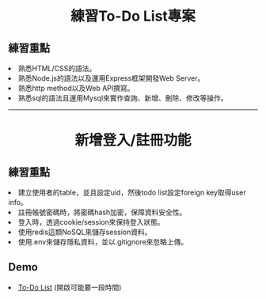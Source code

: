 <h1 align="center">練習To-Do List專案</h1>

<h2>練習重點</h2>
  <li>熟悉HTML/CSS的語法。</li>
  <li>熟悉Node.js的語法以及運用Express框架開發Web Server。</li>
  <li>熟悉http method以及Web API撰寫。</li>
  <li>熟悉sql的語法且運用Mysql來實作查詢、新增、刪除、修改等操作。</li>

<hr>

<h1 align="center">新增登入/註冊功能</h1>

<h2>練習重點</h2>
  <li>建立使用者的table，並且設定uid，然後todo list設定foreign key取得user info。</li>
  <li>註冊帳號密碼時，將密碼hash加密，保障資料安全性。</li>
  <li>登入時，透過cookie/session來保持登入狀態。</li>
  <li>使用redis這類NoSQL來儲存session資料。</li>
  <li>使用.env來儲存隱私資料，並以.gitignore來忽略上傳。</li>

<h2>Demo</h2>
  <li><a href="https://todolist3905.herokuapp.com">To-Do List</a> (開啟可能要一段時間)</li>
